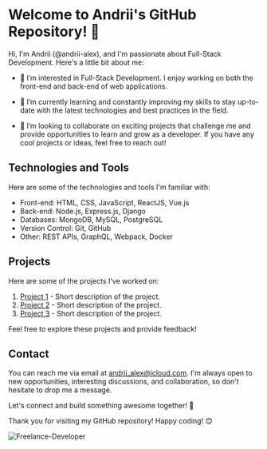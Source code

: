 # Welcome to Andrii's GitHub Repository! 👋

Hi, I'm Andrii (@andrii-alex), and I'm passionate about Full-Stack Development. Here's a little bit about me:

- 👀 I’m interested in Full-Stack Development. I enjoy working on both the front-end and back-end of web applications.

- 🌱 I’m currently learning and constantly improving my skills to stay up-to-date with the latest technologies and best practices in the field.

- 💞️ I’m looking to collaborate on exciting projects that challenge me and provide opportunities to learn and grow as a developer. If you have any cool projects or ideas, feel free to reach out!

## Technologies and Tools

Here are some of the technologies and tools I'm familiar with:

- Front-end: HTML, CSS, JavaScript, ReactJS, Vue.js
- Back-end: Node.js, Express.js, Django
- Databases: MongoDB, MySQL, PostgreSQL
- Version Control: Git, GitHub
- Other: REST APIs, GraphQL, Webpack, Docker

## Projects

Here are some of the projects I've worked on:

1. [Project 1](link_to_project1_repo) - Short description of the project.
2. [Project 2](link_to_project2_repo) - Short description of the project.
3. [Project 3](link_to_project3_repo) - Short description of the project.

Feel free to explore these projects and provide feedback!

## Contact

You can reach me via email at andrii_alex@icloud.com. I'm always open to new opportunities, interesting discussions, and collaboration, so don't hesitate to drop me a message.

Let's connect and build something awesome together! 🚀

Thank you for visiting my GitHub repository! Happy coding! 😊

![Freelance-Developer](https://github.com/andrii-alex/andrii-alex/assets/127661933/381b3546-f968-43f6-bb7d-343cd0854949)
